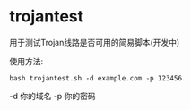 # trojantest
用于测试Trojan线路是否可用的简易脚本(开发中)

使用方法:

```
bash trojantest.sh -d example.com -p 123456
```

-d 你的域名 -p 你的密码
